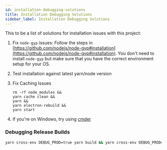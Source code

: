 ```yaml
---
id: installation-debugging-solutions
title: Installation Debugging Solutions
sidebar_label: Installation Debugging Solutions
---
```


This  to be a list of solutions for installation issues with this project:
1. Fix `node-gyp` issues:
   Follow the steps in [https://github.com/nodejs/node-gyp#installation](https://github.com/nodejs/node-gyp#installation). You don't need to install `node-gyp` but make sure that you have the correct environment setup for your OS.
2. Test installation against latest yarn/node version
3. Fix Caching Issues
   
   ```
   rm -rf node_modules &&
   yarn cache clean &&
   yarn &&
   yarn electron-rebuild &&
   yarn start
   ```
4. If you're on Windows, try using [cmder](http://cmder.net)

### Debugging Release Builds

```bash
yarn cross-env DEBUG_PROD=true yarn build && yarn cross-env DEBUG_PROD=true yarn start
```
